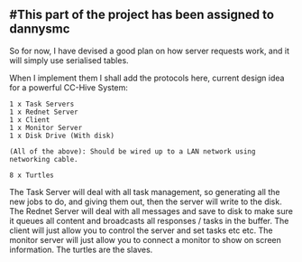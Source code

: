 #This part of the project has been assigned to dannysmc
-----

So for now, I have devised a good plan on how server requests work, and it will simply use serialised tables.

When I implement them I shall add the protocols here, current design idea for a powerful CC-Hive System:

	1 x Task Servers
	1 x Rednet Server
	1 x Client
	1 x Monitor Server
	1 x Disk Drive (With disk)

	(All of the above): Should be wired up to a LAN network using networking cable.

	8 x Turtles

The Task Server will deal with all task management, so generating all the new jobs to do, and giving them out, then the server will write to the disk. The Rednet Server will deal with all messages and save to disk to make sure it queues all content and broadcasts all responses / tasks in the buffer. The client will just allow you to control the server and set tasks etc etc. The monitor server will just allow you to connect a monitor to show on screen information. The turtles are the slaves.